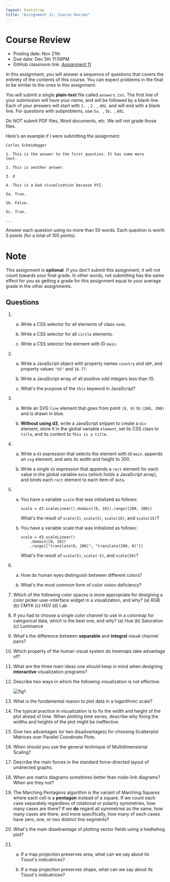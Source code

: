 ```yaml
---
layout: bootstrap
title: "Assignment 11: Course Review"
---
```


<style type="text/css">
    ol ol { list-style-type: lower-alpha; }
</style>

# Course Review

- Posting date: Nov 21th
- Due date: Dec 5th 11:59PM
- GitHub classroom link: [Assignment 11](https://classroom.github.com/a/aMRaSFCz)

In this assignment, you will answer a sequence of questions that
covers the entirety of the contents of this course. You can expect
problems in the final to be similar to the ones in this assignment.

You will submit a single **plain-text** file called `answers.txt`. The
first line of your submission will have your name, and will be
followed by a blank line. Each of your answers will start with `1. `,
`2. `, etc. and will end with a blank line. For questions with
subproblems, use `5a. `, `5b. `, etc. 

Do *NOT* submit PDF files, Word documents, etc. We will not grade
those files. 

Here's an example if I were submitting the assignment:

    Carlos Scheidegger
	
    1. This is the answer to the first question. It has some more
    text.
	
	2. This is another answer.
	
    3. d
	
	4. This is a bad visualization because XYZ.
	
	5a. True.
    
    5b. False.
	
	5c. True.
	
	...

Answer each question using no more than 50 words. Each question is
worth 5 points (for a total of 105 points).

# Note

This assignment is **optional**. If you don't submit this assignment,
it will not count towards your final grade. In other words, not
submitting has the same effect for you as getting a grade for this
assignment equal to your average grade in the other assignments.

## Questions

1. 1. Write a CSS selector for all elements of class `node`.

   2. Write a CSS selector for all `circle` elements.
   
   3. Write a CSS selector the element with ID `main`.

2. 1. Write a JavaScript object with property names `country`
   and `GDP`, and property values `"US"` and `16.77`.
   
   2. Write a JavaScript array of all positive odd integers less than 10.
   
   3. What's the purpose of the `this` keyword in JavaScript?

3. 1. Write an SVG `line` element that goes from point `(0, 0)` to
      `(200, 200)` and is drawn in blue.

   2. **Without using d3**, write a JavaScript snippet  to create a `div`
       element, store it in the global variable `element`, set its CSS
       class to `title`, and its content to `This is a title`.
	   
4. 1. Write a `d3` expression that selects the element with id `main`,
      appends an `svg` element, and sets its width and height to 300.

   2. Write a single `d3` expression that appends a `rect` element for
      each value in the global variable `data` (which holds a
      JavaScript array), and binds each `rect` element to each item of
      `data`.

5. 1. You have a variable `scale` that was initialized as follows:

          scale = d3.scaleLinear().domain([0, 10]).range([200, 300])
	  
      What's the result of `scale(3)`, `scale(5)`, `scale(10)`, and `scale(15)`?
   
   2. You have a variable scale that was initialized as follows:
   
          scale = d3.scaleLinear()
		      .domain([0, 10])
			  .range(["translate(0, 200)", "translate(200, 0)"])
   
      What's the result of `scale(5)`, `scale(-5)`, and `scale(20)`?
	  
6. 1. How do human eyes distinguish between different colors?

   2. What's the most common form of color vision deficiency?

7. Which of the following color spaces is more appropriate for
   designing a color picker user-interface widget in a visualization,
   and why? (a) RGB (b) CMYK (c) HSV (d) Lab

8. If you had to choose a single color channel to use in a colormap
   for categorical data, which is the best one, and why? (a) Hue (b)
   Saturation (c) Luminance

9. What's the difference between **separable** and **integral**
   visual channel pairs?

10. Which property of the human visual system do treemaps take
    advantage of?
	
11. What are the three main ideas one should keep in mind when
    designing **interactive** visualization programs?

12. Describe two ways in which the following visualization is not
    effective:
	
	![fig1](assignment_11/fig1.png)

13. What is the fundamental reason to plot data in a logarithmic
    scale?

14. The typical practice in visualization is to fix the width and
    height of the plot ahead of time. When plotting time series,
    describe why fixing the widths and heights of the plot might be
    ineffective.

15. Give two advantages (or two disadvantages) for choosing
    Scatterplot Matrices over Parallel Coordinate Plots.
	
16. When should you use the general technique of Multidimensional
    Scaling?

17. Describe the main forces in the standard force-directed layout of
    undirected graphs.

18. When are matrix diagrams sometimes better than node-link diagrams?
    When are they not?
	
19. The Marching Pentagons algorithm is the variant of Marching
    Squares where each cell is a **pentagon** instead of a square. If
    we count each case separately regardless of rotational or polarity
    symmetries, how many cases are there? If we **do** regard all
    symmetries as the same, how many cases are there, and more
    specifically, how many of each cases have zero, one, or two
    distinct line segments?

20. What's the main disadvantage of plotting vector fields using a
    hedhehog plot?

21. 1. If a map projection preserves area, what can we say about its
    Tissot's indicatrices?
	
	2. If a map projection preserves shape, what can we say about its
	Tissot's indicatrices?
